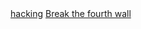 
<html>
  <head>
    <title>cool stuff</title>
  </head>
  <body>
    <a href="https://hackertyper.net/">hacking</a>
    <a href="https://smashthewalls.com/">Break the fourth wall</a>
    
  </body>
</html>
